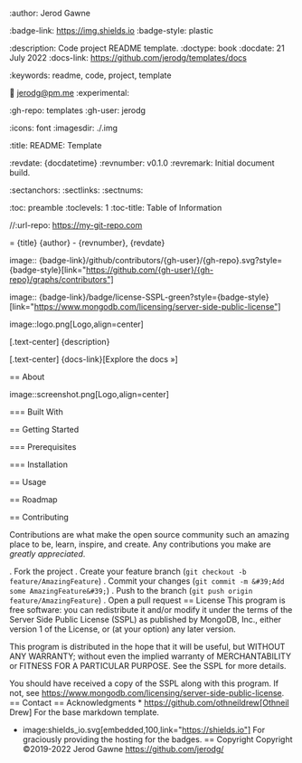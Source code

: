 :author: Jerod Gawne

:badge-link: https://img.shields.io
:badge-style: plastic

:description: Code project README template.
:doctype: book
:docdate: 21 July 2022
:docs-link: https://github.com/jerodg/templates/docs

:keywords: readme, code, project, template

:email: jerodg@pm.me
:experimental:

:gh-repo: templates
:gh-user: jerodg

:icons: font
:imagesdir: ./.img

:title: README: Template

:revdate: {docdatetime}
:revnumber: v0.1.0
:revremark: Initial document build.

:sectanchors:
:sectlinks:
:sectnums:

:toc: preamble
:toclevels: 1
:toc-title: Table of Information

//:url-repo: https://my-git-repo.com

= {title}
{author} - {revnumber}, {revdate}

image::
{badge-link}/github/contributors/{gh-user}/{gh-repo}.svg?style={badge-style}[link="https://github.com/{gh-user}/{gh-repo}/graphs/contributors"]

image::
{badge-link}/badge/license-SSPL-green?style={badge-style}[link="https://www.mongodb.com/licensing/server-side-public-license"]

image::logo.png[Logo,align=center]

[.text-center]
{description}

[.text-center]
{docs-link}[Explore the docs »]

== About

image::screenshot.png[Logo,align=center]

=== Built With

== Getting Started

=== Prerequisites

=== Installation

== Usage

== Roadmap

== Contributing

Contributions are what make the open source community such an amazing place to be, learn, inspire, and create.
Any contributions you make are *greatly appreciated*.

. Fork the project
. Create your feature branch (`git checkout -b feature/AmazingFeature`)
. Commit your changes (`git commit -m &#39;Add some AmazingFeature&#39;`)
. Push to the branch (`git push origin feature/AmazingFeature`)
. Open a pull request == License This program is free software: you can redistribute it and/or modify it under the terms of the
Server Side Public License (SSPL) as published by MongoDB, Inc., either version 1 of the License, or (at your option) any later
version.

This program is distributed in the hope that it will be useful, but WITHOUT ANY WARRANTY; without even the implied warranty of
MERCHANTABILITY or FITNESS FOR A PARTICULAR PURPOSE.
See the SSPL for more details.

You should have received a copy of the SSPL along with this program.
If not, see https://www.mongodb.com/licensing/server-side-public-license.
== Contact == Acknowledgments * https://github.com/othneildrew[Othneil Drew] For the base markdown template.

* image:shields_io.svg[embedded,100,link="https://shields.io"] For graciously providing the hosting for the badges.
  == Copyright Copyright ©2019-2022 Jerod Gawne https://github.com/jerodg/
